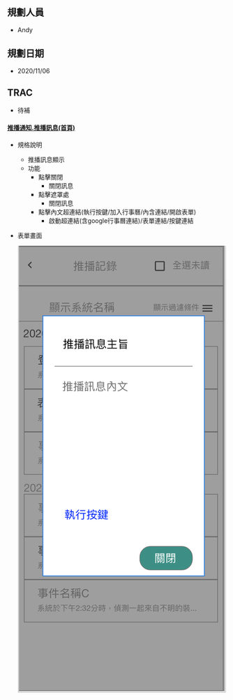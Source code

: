 ## <div id="user">規劃人員</div>
  * Andy

## <div id="updatedate">規劃日期</div>
  * 2020/11/06

## <div id="trac">TRAC</div>
  * 待補

#### [<div id="notification_log">推播通知.推播訊息<path>(首頁)</path></div>](README.md)
* 規格說明
  * 推播訊息顯示
  * 功能
    * 點擊關閉
      * 關閉訊息
    * 點擊遮罩處
      * 關閉訊息
    * 點擊內文超連結(執行按鍵/加入行事曆/內含連結/開啟表單)
      * 啟動超連結(含google行事曆連結)/表單連結/按鍵連結
* 表單畫面
    
    ![Notification message](./image/notification_detail.png)
